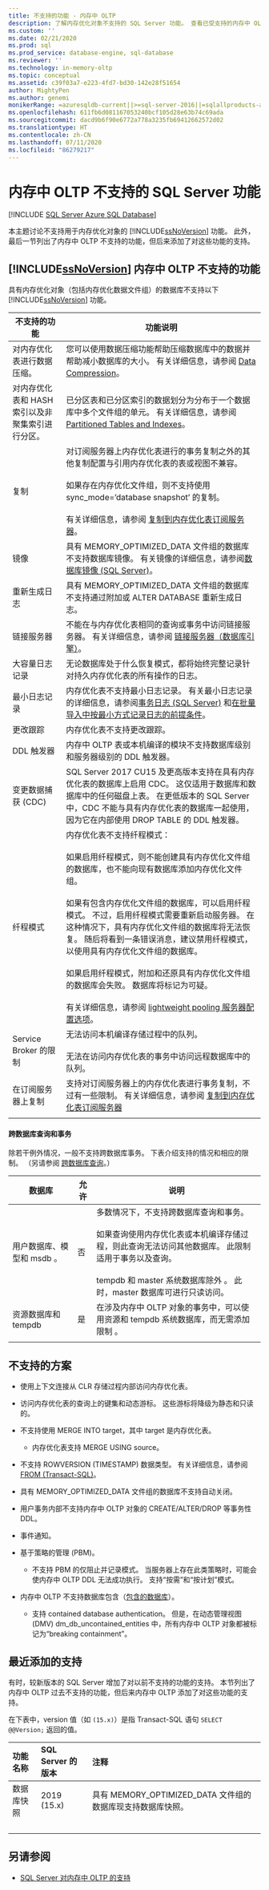 ```yaml
---
title: 不支持的功能 - 内存中 OLTP
description: 了解内存优化对象不支持的 SQL Server 功能。 查看已受支持的内存中 OLTP 的功能。
ms.custom: ''
ms.date: 02/21/2020
ms.prod: sql
ms.prod_service: database-engine, sql-database
ms.reviewer: ''
ms.technology: in-memory-oltp
ms.topic: conceptual
ms.assetid: c39f03a7-e223-4fd7-bd30-142e28f51654
author: MightyPen
ms.author: genemi
monikerRange: =azuresqldb-current||>=sql-server-2016||=sqlallproducts-allversions||>=sql-server-linux-2017||=azuresqldb-mi-current
ms.openlocfilehash: 611fb6d081167053240bcf105d28e63b74c69ada
ms.sourcegitcommit: dacd9b6f90e6772a778a3235fb69412662572d02
ms.translationtype: HT
ms.contentlocale: zh-CN
ms.lasthandoff: 07/11/2020
ms.locfileid: "86279217"
---
```

# <a name="unsupported-sql-server-features-for-in-memory-oltp"></a>内存中 OLTP 不支持的 SQL Server 功能
[!INCLUDE [SQL Server Azure SQL Database](../../includes/applies-to-version/sql-asdb.md)]

本主题讨论不支持用于内存优化对象的 [!INCLUDE[ssNoVersion](../../includes/ssnoversion-md.md)] 功能。 此外，最后一节列出了内存中 OLTP 不支持的功能，但后来添加了对这些功能的支持。
  
## <a name="ssnoversion-features-not-supported-for-in-memory-oltp"></a>[!INCLUDE[ssNoVersion](../../includes/ssnoversion-md.md)] 内存中 OLTP 不支持的功能  

具有内存优化对象（包括内存优化数据文件组）的数据库不支持以下 [!INCLUDE[ssNoVersion](../../includes/ssnoversion-md.md)] 功能。  

  
|不支持的功能|功能说明|  
|-------------------------|-------------------------|  
|对内存优化表进行数据压缩。|您可以使用数据压缩功能帮助压缩数据库中的数据并帮助减小数据库的大小。 有关详细信息，请参阅 [Data Compression](../../relational-databases/data-compression/data-compression.md)。|  
|对内存优化表和 HASH 索引以及非聚集索引进行分区。|已分区表和已分区索引的数据划分为分布于一个数据库中多个文件组的单元。 有关详细信息，请参阅 [Partitioned Tables and Indexes](../../relational-databases/partitions/partitioned-tables-and-indexes.md)。|  
| 复制 | 对订阅服务器上内存优化表进行的事务复制之外的其他复制配置与引用内存优化表的表或视图不兼容。<br /><br />如果存在内存优化文件组，则不支持使用 sync_mode=’database snapshot’ 的复制。<br /><br />有关详细信息，请参阅 [复制到内存优化表订阅服务器](../../relational-databases/replication/replication-to-memory-optimized-table-subscribers.md)。|
|镜像|具有 MEMORY_OPTIMIZED_DATA 文件组的数据库不支持数据库镜像。 有关镜像的详细信息，请参阅[数据库镜像 (SQL Server)](../../database-engine/database-mirroring/database-mirroring-sql-server.md)。|  
|重新生成日志|具有 MEMORY_OPTIMIZED_DATA 文件组的数据库不支持通过附加或 ALTER DATABASE 重新生成日志。|  
|链接服务器|不能在与内存优化表相同的查询或事务中访问链接服务器。 有关详细信息，请参阅 [链接服务器（数据库引擎）](../../relational-databases/linked-servers/linked-servers-database-engine.md)。|  
|大容量日志记录|无论数据库处于什么恢复模式，都将始终完整记录针对持久内存优化表的所有操作的日志。|  
|最小日志记录|内存优化表不支持最小日志记录。 有关最小日志记录的详细信息，请参阅[事务日志 (SQL Server)](../../relational-databases/logs/the-transaction-log-sql-server.md) 和[在批量导入中按最小方式记录日志的前提条件](../../relational-databases/import-export/prerequisites-for-minimal-logging-in-bulk-import.md)。|  
|更改跟踪|内存优化表不支持更改跟踪。 |
| DDL 触发器 | 内存中 OLTP 表或本机编译的模块不支持数据库级别和服务器级别的 DDL 触发器。 |  
| 变更数据捕获 (CDC) | SQL Server 2017 CU15 及更高版本支持在具有内存优化表的数据库上启用 CDC。 这仅适用于数据库和数据库中的任何磁盘上表。 在更低版本的 SQL Server 中，CDC 不能与具有内存优化表的数据库一起使用，因为它在内部使用 DROP TABLE 的 DDL 触发器。 |  
| 纤程模式 | 内存优化表不支持纤程模式：<br /><br />如果启用纤程模式，则不能创建具有内存优化文件组的数据库，也不能向现有数据库添加内存优化文件组。<br /><br />如果有包含内存优化文件组的数据库，可以启用纤程模式。 不过，启用纤程模式需要重新启动服务器。 在这种情况下，具有内存优化文件组的数据库将无法恢复。 随后将看到一条错误消息，建议禁用纤程模式，以使用具有内存优化文件组的数据库。<br /><br />如果启用纤程模式，附加和还原具有内存优化文件组的数据库会失败。 数据库将标记为可疑。<br /><br />有关详细信息，请参阅 [lightweight pooling 服务器配置选项](../../database-engine/configure-windows/lightweight-pooling-server-configuration-option.md)。 |  
|Service Broker 的限制|无法访问本机编译存储过程中的队列。<br /><br /> 无法在访问内存优化表的事务中访问远程数据库中的队列。|  
|在订阅服务器上复制|支持对订阅服务器上的内存优化表进行事务复制，不过有一些限制。 有关详细信息，请参阅 [复制到内存优化表订阅服务器](../../relational-databases/replication/replication-to-memory-optimized-table-subscribers.md)|  
|||

#### <a name="cross-database-queries-and-transcations"></a>跨数据库查询和事务

除若干例外情况，一般不支持跨数据库事务。 下表介绍支持的情况和相应的限制。 （另请参阅 [跨数据库查询](../../relational-databases/in-memory-oltp/cross-database-queries.md)。）  


|数据库|允许|说明|  
|---------------|-------------|-----------------|  
| 用户数据库、模型和 msdb 。 | 否 | 多数情况下，不支持跨数据库查询和事务。<br /><br />如果查询使用内存优化表或本机编译存储过程，则此查询无法访问其他数据库。 此限制适用于事务以及查询。<br /><br />tempdb 和 master 系统数据库除外 。 此时，master 数据库可进行只读访问。 |
| 资源数据库和 tempdb  | 是 | 在涉及内存中 OLTP 对象的事务中，可以使用资源和 tempdb 系统数据库，而无需添加限制 。
||||

## <a name="scenarios-not-supported"></a>不支持的方案  
  
- 使用上下文连接从 CLR 存储过程内部访问内存优化表。  
  
- 访问内存优化表的查询上的键集和动态游标。 这些游标将降级为静态和只读的。  
  
- 不支持使用 MERGE INTO target，其中 target 是内存优化表。
    - 内存优化表支持 MERGE USING source。  
  
- 不支持 ROWVERSION (TIMESTAMP) 数据类型。 有关详细信息，请参阅 [FROM (Transact-SQL)](../../t-sql/queries/from-transact-sql.md)。
  
- 具有 MEMORY_OPTIMIZED_DATA 文件组的数据库不支持自动关闭。  

- 用户事务内部不支持内存中 OLTP 对象的 CREATE/ALTER/DROP 等事务性 DDL。  
  
- 事件通知。  
  
- 基于策略的管理 (PBM)。
    - 不支持 PBM 的仅阻止并记录模式。 当服务器上存在此类策略时，可能会使内存中 OLTP DDL 无法成功执行。 支持“按需”和“按计划”模式。  

- 内存中 OLTP 不支持数据库包含（[包含的数据库](../../relational-databases/databases/contained-databases.md)）。
    - 支持 contained database authentication。 但是，在动态管理视图 (DMV) dm_db_uncontained_entities 中，所有内存中 OLTP 对象都被标记为“breaking containment”。

## <a name="recently-added-supports"></a>最近添加的支持

有时，较新版本的 SQL Server 增加了对以前不支持的功能的支持。 本节列出了内存中 OLTP 过去不支持的功能，但后来内存中 OLTP 添加了对这些功能的支持。

在下表中，version 值（如 `(15.x)`）是指 Transact-SQL 语句 `SELECT @@Version;` 返回的值。

| 功能名称 | SQL Server 的版本 | 注释 |
| :----------- | :-------------------- | :------- |
| 数据库快照 | 2019 (15.x) | 具有 MEMORY_OPTIMIZED_DATA 文件组的数据库现支持数据库快照。 |
| &nbsp; | &nbsp; | &nbsp; |

## <a name="see-also"></a>另请参阅

- [SQL Server 对内存中 OLTP 的支持](../../relational-databases/in-memory-oltp/sql-server-support-for-in-memory-oltp.md)

